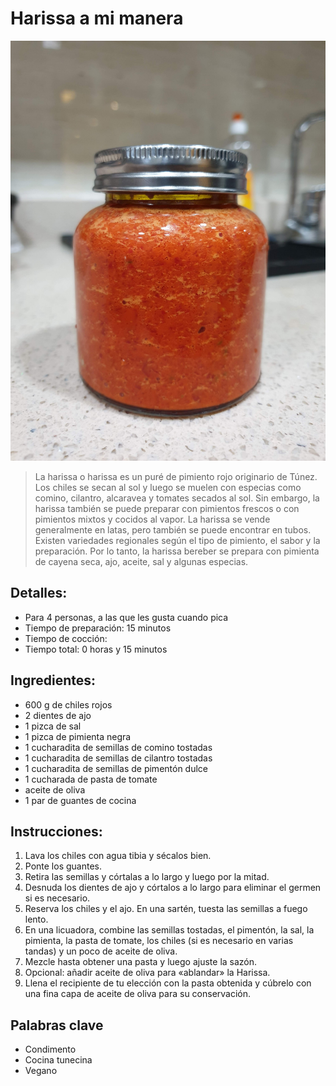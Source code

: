 # Harissa a mi manera

![Harissa a mi manera](https://github.com/anamorph/recettes/blob/main/photos/fr-harissa-a-ma-facon-01.jpg?raw=true)

> La harissa o harissa es un puré de pimiento rojo originario de Túnez. Los chiles se secan al sol y luego se muelen con especias como comino, cilantro, alcaravea y tomates secados al sol. Sin embargo, la harissa también se puede preparar con pimientos frescos o con pimientos mixtos y cocidos al vapor. La harissa se vende generalmente en latas, pero también se puede encontrar en tubos. Existen variedades regionales según el tipo de pimiento, el sabor y la preparación. Por lo tanto, la harissa bereber se prepara con pimienta de cayena seca, ajo, aceite, sal y algunas especias. 

## Detalles:
* Para 4 personas, a las que les gusta cuando pica
* Tiempo de preparación: 15 minutos
* Tiempo de cocción:
* Tiempo total: 0 horas y 15 minutos

## Ingredientes:
* 600 g de chiles rojos
* 2 dientes de ajo
* 1 pizca de sal
* 1 pizca de pimienta negra
* 1 cucharadita de semillas de comino tostadas
* 1 cucharadita de semillas de cilantro tostadas
* 1 cucharadita de semillas de pimentón dulce
* 1 cucharada de pasta de tomate
* aceite de oliva
* 1 par de guantes de cocina

## Instrucciones:
1. Lava los chiles con agua tibia y sécalos bien.
1. Ponte los guantes.
1. Retira las semillas y córtalas a lo largo y luego por la mitad.
1. Desnuda los dientes de ajo y córtalos a lo largo para eliminar el germen si es necesario.
1. Reserva los chiles y el ajo. En una sartén, tuesta las semillas a fuego lento.
1. En una licuadora, combine las semillas tostadas, el pimentón, la sal, la pimienta, la pasta de tomate, los chiles (si es necesario en varias tandas) y un poco de aceite de oliva.
1. Mezcle hasta obtener una pasta y luego ajuste la sazón. 
1. Opcional: añadir aceite de oliva para «ablandar» la Harissa.
1. Llena el recipiente de tu elección con la pasta obtenida y cúbrelo con una fina capa de aceite de oliva para su conservación.

## Palabras clave
* Condimento
* Cocina tunecina
* Vegano